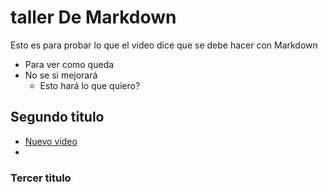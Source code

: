 # taller De Markdown

Esto es para probar lo que el video dice que se debe hacer con Markdown
* Para ver como queda
* No se si mejorará
     * Esto hará lo que quiero?
## Segundo titulo
* [Nuevo video](https://www.youtube.com/watch?v=ZVcy7bQkBhA&ab_channel=SMTOWN)
* 
### Tercer titulo
